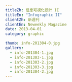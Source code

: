 ```yaml
---
titleZh: 信息可視化設計 II
titleEn: "Infographic II"
clientZh: 新週刊
clientEn: Neweekly Magazine
date: 2013-04-01
category: graphic

thumb: info-201304-0.jpg
gallery:
  - info-201304-1.jpg
  - info-201303-1.jpg
  - info-201303-2.jpg
  - info-201303-3.jpg
  - info-201304-2.jpg
---
```

